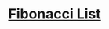 # [Fibonacci List](https://app.codesignal.com/arcade/python-arcade/drilling-the-lists/S7EJzXk7idpB2jHhy/)
